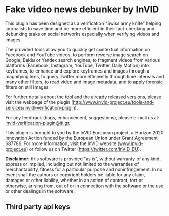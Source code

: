 # Fake video news debunker by InVID

This plugin has been designed as a verification “Swiss army knife” helping journalists to save time and be more efficient in their fact-checking and debunking tasks on social networks especially when verifying videos and images.

The provided tools allow you to quickly get contextual information on Facebook and YouΤube videos, to perform reverse image search on Google, Baidu or Yandex search engines, to fragment videos from various platforms (Facebook, Instagram, YouTube, Twitter, Daily Motion) into keyframes, to enhance and explore keyframes and images through a magnifying lens, to query Twitter more efficiently through time intervals and many other filters, to read video and image metadata, and to apply forensic filters on still images.

For further details about the tool and the already released versions, please visit the webpage of the plugin (http://www.invid-project.eu/tools-and-services/invid-verification-plugin).

For any feedback (bugs, enhancement, suggestions), please e-mail us at: invid-verification-plugin@iti.gr.

This plugin is brought to you by the InVID European project, a Horizon 2020 Innovation Action funded by the European Union under Grant Agreement 687786. For more information, visit the InVID website (www.invid-project.eu) or follow us on Twitter (https://twitter.com/InVID_EU).

**Disclaimer:** this software is provided "as is", without warranty of any kind, express or implied, including but not limited to the warranties of merchantability, fitness for a particular purpose and noninfringement. In no event shall the authors or copyright holders be liable for any claim, damages or other liability, whether in an action of contract, tort or otherwise, arising from, out of or in connection with the software or the use or other dealings in the software.

## Third party api keys

